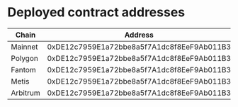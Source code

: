 # Deployed contract addresses

Chain | Address
-|-
Mainnet | 0xDE12c7959E1a72bbe8a5f7A1dc8f8EeF9Ab011B3
Polygon | 0xDE12c7959E1a72bbe8a5f7A1dc8f8EeF9Ab011B3
Fantom | 0xDE12c7959E1a72bbe8a5f7A1dc8f8EeF9Ab011B3
Metis | 0xDE12c7959E1a72bbe8a5f7A1dc8f8EeF9Ab011B3
Arbitrum | 0xDE12c7959E1a72bbe8a5f7A1dc8f8EeF9Ab011B3